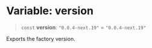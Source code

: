 # Variable: version

> `const` **version**: `"0.0.4-next.19"` = `"0.0.4-next.19"`

Exports the factory version.
